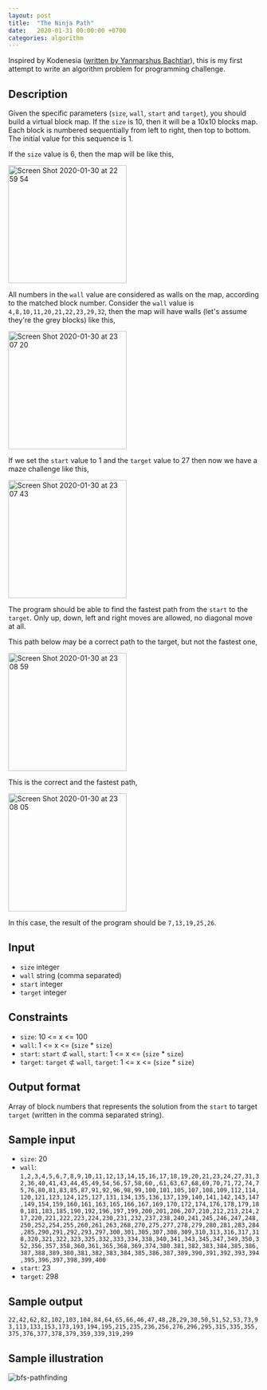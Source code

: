 ```yaml
---
layout: post
title:  "The Ninja Path"
date:   2020-01-31 00:00:00 +0700
categories: algorithm
---
```


Inspired by Kodenesia (<a href="https://web.archive.org/web/20140126112931/http://karima.web.id/index.html" target="_blank">written by Yanmarshus Bachtiar</a>), this is my first attempt to write an algorithm problem for programming challenge.

## Description

Given the specific parameters (`size`, `wall`, `start` and `target`), you should build a virtual block map. If the `size` is 10, then it will be a 10x10 blocks map. Each block is numbered sequentially from left to right, then top to bottom. The initial value for this sequence is 1.

If the `size` value is 6, then the map will be like this,

<img width="237" alt="Screen Shot 2020-01-30 at 22 59 54" src="https://user-images.githubusercontent.com/2534060/73466424-c432f880-4379-11ea-89ac-b769cadea298.png">

All numbers in the `wall` value are considered as walls on the map, according to the matched block number. Consider the `wall` value is `4,8,10,11,20,21,22,23,29,32`, then the map will have walls (let's assume they're the grey blocks) like this,

<img width="237" alt="Screen Shot 2020-01-30 at 23 07 20" src="https://user-images.githubusercontent.com/2534060/73467176-dfeace80-437a-11ea-9796-8c3a616d0a71.png">

If we set the `start` value to 1 and the `target` value to 27 then now we have a maze challenge like this,

<img width="237" alt="Screen Shot 2020-01-30 at 23 07 43" src="https://user-images.githubusercontent.com/2534060/73467175-dfeace80-437a-11ea-9028-216234ca72c2.png">

The program should be able to find the fastest path from the `start` to the `target`. Only up, down, left and right moves are allowed, no diagonal move at all.

This path below may be a correct path to the target, but not the fastest one,

<img width="237" alt="Screen Shot 2020-01-30 at 23 08 59" src="https://user-images.githubusercontent.com/2534060/73467173-df523800-437a-11ea-95b3-492df72f9328.png">

This is the correct and the fastest path,

<img width="237" alt="Screen Shot 2020-01-30 at 23 08 05" src="https://user-images.githubusercontent.com/2534060/73467174-df523800-437a-11ea-8830-a9756a3393cc.png">

In this case, the result of the program should be `7,13,19,25,26`.

## Input

- `size` integer
- `wall` string (comma separated)
- `start` integer
-  `target` integer

## Constraints

- `size`: 10 <= x <= 100
- `wall`: 1 <= x <= (`size` * `size`)
- `start`: `start` ⊄ `wall`, `start`: 1 <= x <= (`size` * `size`)
- `target`: `target` ⊄ `wall`, `target`: 1 <= x <= (`size` * `size`)

## Output format

Array of block numbers that represents the solution from the `start` to target `target` (written in the comma separated string).

## Sample input

- `size`: 20
- `wall`: `1,2,3,4,5,6,7,8,9,10,11,12,13,14,15,16,17,18,19,20,21,23,24,27,31,32,36,40,41,43,44,45,49,54,56,57,58,60,,61,63,67,68,69,70,71,72,74,75,76,80,81,83,85,87,91,92,96,98,99,100,101,105,107,108,109,112,114,120,121,123,124,125,127,131,134,135,136,137,139,140,141,142,143,147,149,154,159,160,161,163,165,166,167,169,170,172,174,176,178,179,180,181,183,185,190,192,196,197,199,200,201,206,207,210,212,213,214,217,220,221,222,223,224,230,231,232,237,238,240,241,245,246,247,248,250,252,254,255,260,261,263,268,270,275,277,278,279,280,281,283,284,285,290,291,292,293,297,300,301,305,307,308,309,310,313,316,317,318,320,321,322,323,325,332,333,334,338,340,341,343,345,347,349,350,352,356,357,358,360,361,365,368,369,374,380.381,382,383,384,385,386,387,388,389,380,381,382,383,384,385,386,387,389,390,391,392,393,394,395,396,397,398,399,400`
- `start`: 23
- `target`: 298

## Sample output

`22,42,62,82,102,103,104,84,64,65,66,46,47,48,28,29,30,50,51,52,53,73,93,113,133,153,173,193,194,195,215,235,236,256,276,296,295,315,335,355,375,376,377,378,379,359,339,319,299`

## Sample illustration

![bfs-pathfinding](https://user-images.githubusercontent.com/2534060/73452825-a1491a00-4362-11ea-8643-ef151c9b87af.gif)


